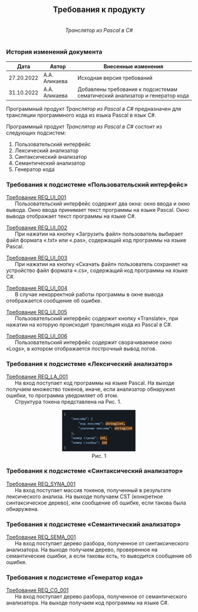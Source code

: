## <center>Требования к продукту</center>
<br>
<center><i>Транслятор из Pascal в C#</i></center>
<br>

### **История изменений документа**

| **Дата**   | **Автор**     | **Внесенные изменения**                                                     |
|------------|---------------|-----------------------------------------------------------------------------|
| 27.20.2022 | А.А. Аликаева | Исходная версия требований                                                  |
| 31.10.2022 | А.А. Аликаева | Добавлены требования к подсистемам сематический анализатор и генератор кода |

Программный продукт _Транслятор из Pascal в C#_ предназначен для трансляции программного кода из языка Pascal в язык C#.

Программный продукт _Транслятор из Pascal в C#_ состоит из следующих подсистем:

1. Пользовательский интерфейс
2. Лексический анализатор
3. Синтаксический анализатор
4. Семантический анализатор
5. Генератор кода

### **Требования к подсистеме «Пользовательский интерфейс»**

<u>Требование REQ_UI_001</u>  
&nbsp;&nbsp;&nbsp;&nbsp;&nbsp;&nbsp;Пользовательский интерфейс содержит два окна: окно ввода и окно вывода. Окно ввода принимает текст программы на языке Pascal. Окно вывода отображает текст программы на языке C#.

<u>Требование REQ_UI_002</u>  
&nbsp;&nbsp;&nbsp;&nbsp;&nbsp;&nbsp;При нажатии на кнопку «Загрузить файл» пользователь выбирает файл формата «.txt» или «.pas», содержащий код программы на языке Pascal.

<u>Требование REQ_UI_003</u>  
&nbsp;&nbsp;&nbsp;&nbsp;&nbsp;&nbsp;При нажатии на кнопку «Скачать файл» пользователь сохраняет на устройство файл формата «.cs», содержащий код программы на языке C#.

<u>Требование REQ_UI_004</u>  
&nbsp;&nbsp;&nbsp;&nbsp;&nbsp;&nbsp;В случае некорректной работы программы в окне вывода отображается сообщение об ошибке.

<u>Требование REQ_UI_005</u>  
&nbsp;&nbsp;&nbsp;&nbsp;&nbsp;&nbsp;Пользовательский интерфейс содержит кнопку «Translate», при нажатии на которую происходит трансляция кода из Pascal в C#.

<u>Требование REQ_UI_006</u>  
&nbsp;&nbsp;&nbsp;&nbsp;&nbsp;&nbsp;Пользовательский интерфейс содержит сворачиваемое окно «Logs», в котором отображается построчный вывод логов.

### **Требования к подсистеме «Лексический анализатор»**

<u>Требование REQ_LA_001</u>  
&nbsp;&nbsp;&nbsp;&nbsp;&nbsp;&nbsp;На вход поступает код программы на языке Pascal. На выходе получаем множество токенов, иначе, если анализатор обнаружил ошибки, то программа уведомляет об этом.  
&nbsp;&nbsp;&nbsp;&nbsp;&nbsp;&nbsp;Структура токена представлена на Рис. 1.  
<p align="center">
<img width="200" src="software_requirements_img.png"><br>
Рис. 1
</p>

### **Требования к подсистеме «Синтаксический анализатор»**

<u>Требование REQ_SYNA_001</u>  
&nbsp;&nbsp;&nbsp;&nbsp;&nbsp;&nbsp;На вход поступает массив токенов, полученный в результате лексического анализа. На выходе получаем CST (конкретное синтаксическое дерево), или сообщение об ошибке, если такова была обнаружена. 

### **Требования к подсистеме «Семантический анализатор»**

<u>Требование REQ_SEMA_001</u>  
&nbsp;&nbsp;&nbsp;&nbsp;&nbsp;&nbsp;На вход поступает дерево разбора, полученное от синтаксического анализатора. На выходе получаем дерево, проверенное на семантические ошибки, а если таковы есть, то выводится сообщение об ошибке. 

### **Требования к подсистеме «Генератор кода»**

<u>Требование REQ_CG_001</u>  
&nbsp;&nbsp;&nbsp;&nbsp;&nbsp;&nbsp;На вход поступает дерево разбора, полученное от семантического анализатора. На выходе получаем код программы на языке C#.